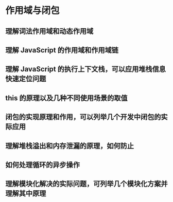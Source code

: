 # 作用域与闭包

## 理解词法作用域和动态作用域

## 理解 JavaScript 的作用域和作用域链

## 理解 JavaScript 的执行上下文栈，可以应用堆栈信息快速定位问题

## this 的原理以及几种不同使用场景的取值

## 闭包的实现原理和作用，可以列举几个开发中闭包的实际应用

## 理解堆栈溢出和内存泄漏的原理，如何防止

## 如何处理循环的异步操作

## 理解模块化解决的实际问题，可列举几个模块化方案并理解其中原理
